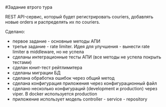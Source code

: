 #Задание втрого тура

REST API-сервис, который будет регистрировать couriers, добавлять новые orders и
распределять их по couriers.

Сделано:
- первое задание - основные методы АПИ
- третье задание - rate limiter. Идея для улучшения - вынести rate limiter в middleware, но не успела
- сделаны интеграционные тесты АПИ (все методы не успела покрыть тестами)
- сделан юнит-тест рейтлимитера
- сделаны миграции БД
- сделана обработка ошибок через общий метод
- сделана конфигурация приложения через конфигурационный файл
- сделано несколько конфигураций (development и production) через viper. В docker используется production
- приложение использует модель controller - service - repository

